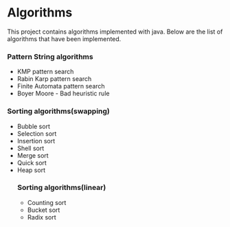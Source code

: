 # Algorithms
<p>This project contains algorithms implemented with java. Below are the list of algorithms that have been implemented.</p>
<h3>Pattern String algorithms</h3>
<ul>
	<li>KMP pattern search</li>
	<li>Rabin Karp pattern search</li>
	<li>Finite Automata pattern search</li>
	<li>Boyer Moore - Bad heuristic rule</li>
</ul>
<h3>Sorting algorithms(swapping)</h3>
<ul>
	<li>Bubble sort</li>
	<li>Selection sort</li>
	<li>Insertion sort</li>
	<li>Shell sort</li>
	<li>Merge sort</li>
	<li>Quick sort</li>
	<li>Heap sort</li>
</u/>
<h3>Sorting algorithms(linear)</h3>
<ul>
	<li>Counting sort</li>
	<li>Bucket sort</li>
	<li>Radix sort</li>
</u/>